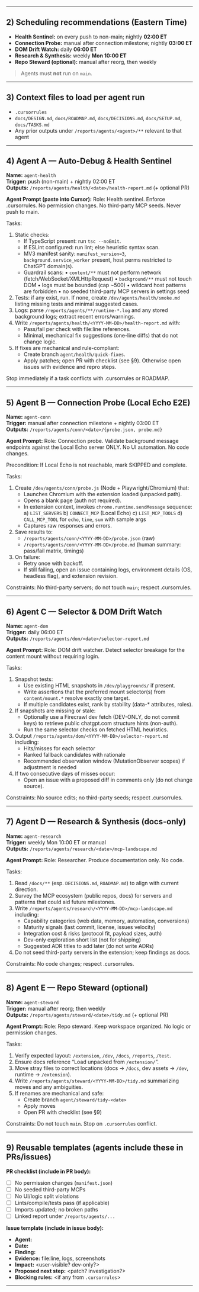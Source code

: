 
---

## 2) Scheduling recommendations (Eastern Time)

- **Health Sentinel:** on every push to non-main; nightly **02:00 ET**
- **Connection Probe:** manual after connection milestone; nightly **03:00 ET**
- **DOM Drift Watch:** daily **06:00 ET**
- **Research & Synthesis:** weekly **Mon 10:00 ET**
- **Repo Steward (optional):** manual after reorg, then weekly

> Agents must **not** run on `main`.

---

## 3) Context files to load per agent run

- `.cursorrules`
- `docs/DESIGN.md`, `docs/ROADMAP.md`, `docs/DECISIONS.md`, `docs/SETUP.md`, `docs/TASKS.md`
- Any prior outputs under `/reports/agents/<agent>/**` relevant to that agent

---

## 4) Agent A — Auto-Debug & Health Sentinel

**Name:** `agent-health`  
**Trigger:** push (non-main) + nightly 02:00 ET  
**Outputs:** `/reports/agents/health/<date>/health-report.md` (+ optional PR)

**Agent Prompt (paste into Cursor):**
Role: Health sentinel. Enforce .cursorrules. No permission changes. No third-party MCP seeds. Never push to main.

Tasks:
1) Static checks:
   - If TypeScript present: run `tsc --noEmit`.
   - If ESLint configured: run lint; else heuristic syntax scan.
   - MV3 manifest sanity: `manifest_version=3`, `background.service_worker` present, host perms restricted to ChatGPT domain(s).
   - Guardrail scans:
     • `content/**` must not perform network (fetch/WebSocket/XMLHttpRequest)
     • `background/**` must not touch DOM
     • logs must be bounded (cap ~500)
     • wildcard host patterns are forbidden
     • no seeded third-party MCP servers in settings seed
2) Tests: if any exist, run. If none, create `/dev/agents/health/smoke.md` listing missing tests and minimal suggested cases.
3) Logs: parse `/reports/agents/**/runtime-*.log` and any stored background logs; extract recent errors/warnings.
4) Write `/reports/agents/health/<YYYY-MM-DD>/health-report.md` with:
   - Pass/fail per check with file:line references.
   - Minimal, mechanical fix suggestions (one-line diffs) that do not change logic.
5) If fixes are mechanical and rule-compliant:
   - Create branch `agent/health/quick-fixes`.
   - Apply patches; open PR with checklist (see §9).
   Otherwise open issues with evidence and repro steps.

Stop immediately if a task conflicts with .cursorrules or ROADMAP.

---

## 5) Agent B — Connection Probe (Local Echo E2E)

**Name:** `agent-conn`  
**Trigger:** manual after connection milestone + nightly 03:00 ET  
**Outputs:** `/reports/agents/conn/<date>/{probe.json, probe.md}`

**Agent Prompt:**
Role: Connection probe. Validate background message endpoints against the Local Echo server ONLY. No UI automation. No code changes.

Precondition: If Local Echo is not reachable, mark SKIPPED and complete.

Tasks:
1) Create `/dev/agents/conn/probe.js` (Node + Playwright/Chromium) that:
   - Launches Chromium with the extension loaded (unpacked path).
   - Opens a blank page (auth not required).
   - In extension context, invokes `chrome.runtime.sendMessage` sequence:
     a) `LIST_SERVERS`
     b) `CONNECT_MCP` (Local Echo)
     c) `LIST_MCP_TOOLS`
     d) `CALL_MCP_TOOL` for `echo`, `time`, `sum` with sample args
   - Captures raw responses and errors.
2) Save results to:
   - `/reports/agents/conn/<YYYY-MM-DD>/probe.json` (raw)
   - `/reports/agents/conn/<YYYY-MM-DD>/probe.md` (human summary: pass/fail matrix, timings)
3) On failure:
   - Retry once with backoff.
   - If still failing, open an issue containing logs, environment details (OS, headless flag), and extension revision.

Constraints: No third-party servers; do not touch `main`; respect .cursorrules.

---

## 6) Agent C — Selector & DOM Drift Watch

**Name:** `agent-dom`  
**Trigger:** daily 06:00 ET  
**Outputs:** `/reports/agents/dom/<date>/selector-report.md`

**Agent Prompt:**
Role: DOM drift watcher. Detect selector breakage for the content mount without requiring login.

Tasks:
1) Snapshot tests:
   - Use existing HTML snapshots in `/dev/playgrounds/` if present.
   - Write assertions that the preferred mount selector(s) from `content/mount.*` resolve exactly one target.
   - If multiple candidates exist, rank by stability (data-* attributes, roles).
2) If snapshots are missing or stale:
   - Optionally use a Firecrawl dev fetch (DEV-ONLY, do not commit keys) to retrieve public chatgpt.com structure hints (non-auth).
   - Run the same selector checks on fetched HTML heuristics.
3) Output `/reports/agents/dom/<YYYY-MM-DD>/selector-report.md` including:
   - Hits/misses for each selector
   - Ranked fallback candidates with rationale
   - Recommended observation window (MutationObserver scopes) if adjustment is needed
4) If two consecutive days of misses occur:
   - Open an issue with a proposed diff in comments only (do not change source).

Constraints: No source edits; no third-party seeds; respect .cursorrules.

---

## 7) Agent D — Research & Synthesis (docs-only)

**Name:** `agent-research`  
**Trigger:** weekly Mon 10:00 ET or manual  
**Outputs:** `/reports/agents/research/<date>/mcp-landscape.md`

**Agent Prompt:**
Role: Researcher. Produce documentation only. No code.

Tasks:
1) Read `/docs/**` (esp. `DECISIONS.md`, `ROADMAP.md`) to align with current direction.
2) Survey the MCP ecosystem (public repos, docs) for servers and patterns that could aid future milestones.
3) Write `/reports/agents/research/<YYYY-MM-DD>/mcp-landscape.md` including:
   - Capability categories (web data, memory, automation, conversions)
   - Maturity signals (last commit, license, issues velocity)
   - Integration cost & risks (protocol fit, payload sizes, auth)
   - Dev-only exploration short list (not for shipping)
   - Suggested ADR titles to add later (do not write ADRs)
4) Do not seed third-party servers in the extension; keep findings as docs.

Constraints: No code changes; respect .cursorrules.

---

## 8) Agent E — Repo Steward (optional)

**Name:** `agent-steward`  
**Trigger:** manual after reorg; then weekly  
**Outputs:** `/reports/agents/steward/<date>/tidy.md` (+ optional PR)

**Agent Prompt:**
Role: Repo steward. Keep workspace organized. No logic or permission changes.

Tasks:
1) Verify expected layout: `/extension`, `/dev`, `/docs`, `/reports`, `/test`.
2) Ensure docs reference “Load unpacked from `/extension/`”.
3) Move stray files to correct locations (docs → `/docs`, dev assets → `/dev`, runtime → `/extension`).
4) Write `/reports/agents/steward/<YYYY-MM-DD>/tidy.md` summarizing moves and any ambiguities.
5) If renames are mechanical and safe:
   - Create branch `agent/steward/tidy-<date>`
   - Apply moves
   - Open PR with checklist (see §9)

Constraints: Do not touch `main`. Stop on `.cursorrules` conflict.

---

## 9) Reusable templates (agents include these in PRs/issues)

**PR checklist (include in PR body):**
- [ ] No permission changes (`manifest.json`)
- [ ] No seeded third-party MCPs
- [ ] No UI/logic split violations
- [ ] Lints/compile/tests pass (if applicable)
- [ ] Imports updated; no broken paths
- [ ] Linked report under `/reports/agents/...`

**Issue template (include in issue body):**
- **Agent:** <name>  
- **Date:** <YYYY-MM-DD>  
- **Finding:** <what failed>  
- **Evidence:** file:line, logs, screenshots  
- **Impact:** <user-visible? dev-only?>  
- **Proposed next step:** <patch? investigation?>  
- **Blocking rules:** <if any from `.cursorrules`>

---
